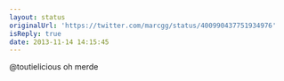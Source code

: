 ```yaml
---
layout: status
originalUrl: 'https://twitter.com/marcgg/status/400990437751934976'
isReply: true
date: 2013-11-14 14:15:45
---
```


@toutielicious oh merde
